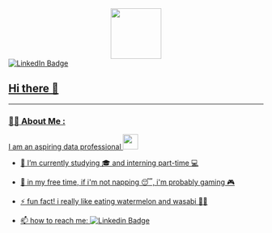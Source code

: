 <div id="header" align="center">
  <img src="https://i.giphy.com/media/v1.Y2lkPTc5MGI3NjExdXhqcDNneTRneTQ1OHQ4b2dpMDRnOXhmbjQ4Zzd3anNhd2RjMjhiOSZlcD12MV9pbnRlcm5hbF9naWZfYnlfaWQmY3Q9Zw/L3nWlmgyqCeU8/giphy.gif" width="100"/>
</div>

<div id="badges">
  <a href="www.linkedin.com/in/richelle803">
    <img src="https://img.shields.io/badge/LinkedIn-blue?style=for-the-badge&logo=linkedin&logoColor=white" alt="LinkedIn Badge"/>
</div>

## Hi there 👋

---

### :woman_technologist: About Me :

I am an aspiring data professional <img src="https://media.giphy.com/media/WUlplcMpOCEmTGBtBW/giphy.gif" width="30"> 

- :telescope: I’m currently studying 🎓 and interning part-time 💻

- :seedling: in my free time, if i'm not napping 😴, i'm probably gaming 🎮

- :zap: fun fact! i really like eating watermelon and wasabi 🍉🍉

- :mailbox: how to reach me: [![Linkedin Badge](https://img.shields.io/badge/-kakbar-blue?style=flat&logo=Linkedin&logoColor=white)](www.linkedin.com/in/richelle803)
